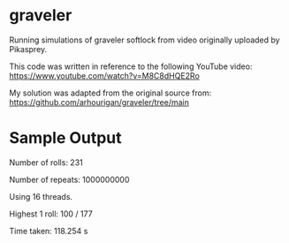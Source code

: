 # graveler
Running simulations of graveler softlock from video originally uploaded by Pikasprey.

This code was written in reference to the following YouTube video: https://www.youtube.com/watch?v=M8C8dHQE2Ro

My solution was adapted from the original source from: https://github.com/arhourigan/graveler/tree/main

# Sample Output
Number of rolls: 231

Number of repeats: 1000000000

Using 16 threads.


Highest 1 roll: 100 / 177

Time taken: 118.254 s
